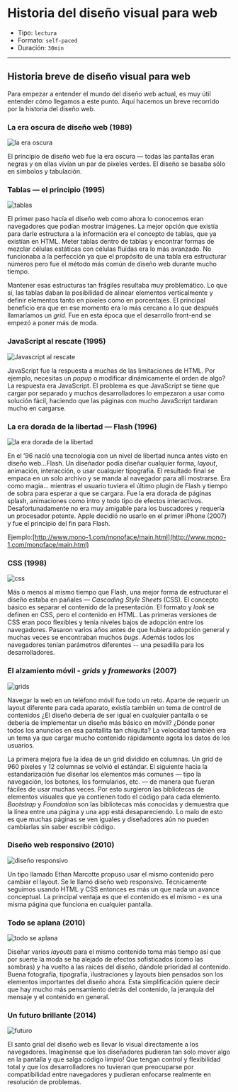 # Historia del diseño visual para web

- Tipo: `lectura`
- Formato: `self-paced`
- Duración: `30min`

***

## Historia breve de diseño visual para web

Para empezar a entender el mundo del diseño web actual, es muy útil entender
cómo llegamos a este punto. Aquí hacemos un breve recorrido por la historia del
diseño web.

### La era oscura de diseño web (1989)

![la era oscura](https://lh4.googleusercontent.com/F8BiT90a9GYamkiMsW9lo-sgJ50sEtYLKSkDjWC-6xO53DCmPM-7HzVqerz4ZbtNFvbc1n2xbl0ymgCSNBNb2Bws17TS-ZtY-kakyMg39FmqVnz_NvGOSexdP0j_EV7We1CaNdhi)

El principio de diseño web fue la era oscura — todas las pantallas eran negras y
en ellas vivían un par de pixeles verdes. El diseño se basaba sólo en símbolos y
tabulación.

### Tablas — el principio (1995)

![tablas](https://lh4.googleusercontent.com/fI81YJ_Ckh63U83cMxKIoIDvhop207GwQFzfwue90gcUJ_O-Z5i4CnbuSlkhpIE-USVS153izfwTb_3V2rwt3f7nk76YDwL0Nx1aLUvQSJPQyCKfcou59ZMeDWTNqrhJKiWY5gFP)

El primer paso hacía el diseño web como ahora lo conocemos eran navegadores que
podían mostrar imágenes. La mejor opción que existía para darle estructura a la
información era el concepto de tablas, que ya existían en HTML. Meter tablas
dentro de tablas y encontrar formas de mezclar células estáticas con células
fluídas era lo más avanzado. No funcionaba a la perfección ya que el propósito
de una tabla era estructurar números pero fue el método más común de diseño web
durante mucho tiempo.

Mantener esas estructuras tan frágiles resultaba muy problemático. Lo que sí,
las tablas daban la posibilidad de alinear elementos verticalmente y definir
elementos tanto en pixeles como en porcentajes. El principal beneficio era que
en ese momento era lo más cercano a lo que después llamaríamos un *grid.* Fue en
esta época que el desarrollo front-end se empezó a poner más de moda.

### JavaScript al rescate (1995)

![Javascript al rescate](https://lh5.googleusercontent.com/ZGVFlov_TN0AxibIXkXxGIctGKb5P2nCmi9PRnaqKwuykYBas1b7XTPhacCz-kcyUnwwnxZBTGAArbKWhvhFHGFNBpXdBNpybGSdQIB-8kRKMobqTFDDiAzy7aaazTJ_2yT_WSmq)

JavaScript fue la respuesta a muchas de las limitaciones de HTML. Por ejemplo,
necesitas un *popup* o modificar dinámicamente el orden de algo? La respuesta
era JavaScript. El problema es que JavaScript se tiene que cargar por separado y
muchos desarrolladores lo empezaron a usar como solución fácil, haciendo que las
páginas con mucho JavaScript tardaran mucho en cargarse.

### La era dorada de la libertad — Flash (1996)

![la era dorada de la libertad](https://lh5.googleusercontent.com/SUeDnmoVg4KR2W-235o3m0-VjLhDPfyHYU6-1slJ6Oi0kWf_UDyqKWBIovugja5ECd3zwSXOegTUKW9dZNG_EuD-6B_kSKP1ixkhtsmbiG1-MgsQXb1CUHiP30-NSRq3VuYoa2sj)

En el ’96 nació una tecnología con un nivel de libertad nunca antes visto en
diseño web…Flash. Un diseñador podía diseñar cualquier forma, *layout*,
animación, interacción, o usar cualquier tipografía. El resultado final se
empaca en un solo archivo y se manda al navegador para allí mostrarse. Era como
magia… mientras el usuario tuviera el último plugin de Flash y tiempo de sobra
para esperar a que se cargara. Fue la era dorada de páginas splash, animaciones
como intro y todo tipo de efectos interactivos. Desafortunadamente no era muy
amigable para los buscadores y requería un procesador potente. Apple decidió no
usarlo en el primer iPhone (2007) y fue el principio del fin para Flash.

Ejemplo:[http://www.mono-1.com/monoface/main.html](http://www.mono-1.com/monoface/main.html)

### CSS (1998)

![css](https://lh6.googleusercontent.com/MXF9nxupWtawgUHnkLwjBoNnkOBaLRQ5cbV2YmGiVY8lyHjQVAlvaEbGptxOfrp9sNSQptSGwF3l9TirqXhB1dEwHsQt2c54Dzv7qhNaeQsI99CuO5lrFY1PCQREEat3Qxyf4bFM)

Más o menos al mismo tiempo que Flash, una mejor forma de estructurar el diseño
estaba en pañales — *Cascading Style Sheets* (CSS). El concepto básico es
separar el contenido de la presentación. El formato y *look* se definen en CSS,
pero el contenido en HTML. Las primeras versiones de CSS eran poco flexibles y
tenía niveles bajos de adopción entre los navegadores. Pasaron varios años antes
de que hubiera adopción general y muchas veces se encontraban muchos *bugs*.
Además todos los navegadores tenían parámetros diferentes -- una pesadilla para
los desarrolladores.

### El alzamiento móvil - *grids* y *frameworks* (2007)

![grids](https://lh3.googleusercontent.com/Bq5zM-2NooVjbLlvwcI5Pbs3rMMuO4Qgb39onVRPHk5wjr0D4p3JhyUlXR6KcbBlLUiFT2l-E2sRTy3t8u9IchtCmtplzF_s_WE0Fvm4MrUKWaHHdWS6fKhTd0EWjmGLJ4r0QPYX)

Navegar la web en un teléfono móvil fue todo un reto. Aparte de requerir un
layout diferente para cada aparato, existía también un tema de control de
contenidos ¿El diseño debería de ser igual en cualquier pantalla o se debería de
implementar un diseño más básico en móvil? ¿Dónde poner todos los anuncios en
esa pantallita tan chiquita? La velocidad también era un tema ya que cargar
mucho contenido rápidamente agota los datos de los usuarios.

La primera mejora fue la idea de un grid dividido en columnas. Un grid de 960
píxeles y 12 columnas se volvió el estándar. El siguiente hacia la
estandarización fue diseñar los elementos más comunes — tipo la navegación, los
botones, los formularios, etc. — de manera que fueran fáciles de usar muchas
veces. Por esto surgieron las bibliotecas de elementos visuales que ya contienen
todo el código para cada elemento. *Bootstrap* y *Foundation* son las
bibliotecas más conocidas y demuestra que la línea entre una página y una app
está desapareciendo. Lo malo de esto es que muchas páginas se ven iguales y
diseñadores aún no pueden cambiarlas sin saber escribir código.

### Diseño web responsivo (2010)

![diseño responsivo](https://lh5.googleusercontent.com/StAV3qK4xxN0eHtTcMB798X81CfV7tucwkji3qsZl6Dy61QsMyKA1o8PY4fk99bi2L-6xu40p6xi4vOwQkNZi3QWV-qAUNE_CHOGWfPG3ozgtNvX_9anbbMjjboMVq4aEwojzhe1)

Un tipo llamado Ethan Marcotte propuso usar el mismo contenido pero cambiar el
layout. Se le llamó diseño web responsivo. Técnicamente seguimos usando HTML y
CSS entonces es más un que nada un avance conceptual. La principal ventaja es
que el contenido es el mismo - es una misma página que funciona en cualquier
pantalla.

### Todo se aplana (2010)

![todo se aplana](https://lh5.googleusercontent.com/Z84zG6VGhn94oR-S02K3yynzcagHfB-pdmL1FNNYUALrEQ-zAES7JcQQcUMJ-gLYhcelBsayj8QdHPyN6SKjIiYGYq1aCk9RujMUPMX8B5HMLLSizrDKyi7cz4XjvdghA0GOu6Y6)

Diseñar varios *layouts* para el mismo contenido toma más tiempo así que por
suerte la moda se ha alejado de efectos sofisticados (como las sombras) y ha
vuelto a las raíces del diseño, dándole prioridad al contenido. Buena
fotografía, tipografía, ilustraciones y layouts bien pensados son los elementos
importantes del diseño ahora. Esta simplificación quiere decir que hay mucho más
pensamiento detrás del contenido, la jerarquía del mensaje y el contenido en
general.

### Un futuro brillante (2014)

![futuro](https://lh6.googleusercontent.com/YhDAD4JsM8nozDMPo28_wbh2cR1EJFv4U7Z36BBfam7bzNIDx_gPkwL1bOTfmGz1PbqGlaghGwZRSom29gihg-0Yt-2s8LvgNaGTq9LAPh4Oe0I8IQsrxQ8L1Yh6cusVK7mfeXen)

El santo grial del diseño web es llevar lo visual directamente a los
navegadores. Imagínense que los diseñadores pudieran tan solo mover algo en la
pantalla y que salga código limpio! Que tengan control y flexibilidad total y
que los desarrolladores no tuvieran que preocuparse por compatibilidad entre
navegadores y pudieran enfocarse realmente en resolución de problemas.
